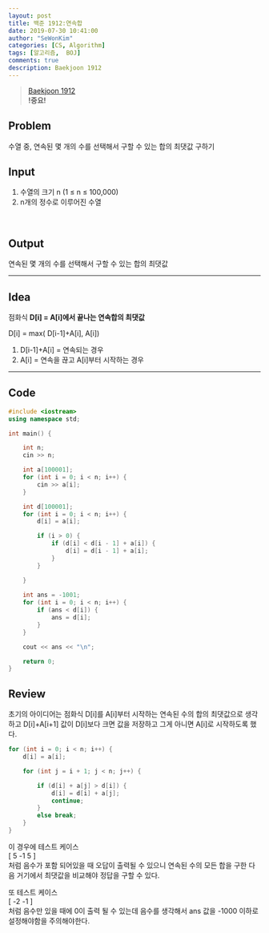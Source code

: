```yaml
---
layout: post
title: 백준 1912:연속합
date: 2019-07-30 10:41:00
author: "SeWonKim"
categories: [CS, Algorithm]
tags: [알고리즘,  BOJ]
comments: true
description: Baekjoon 1912
---
```


> [Baekjoon 1912](https://www.acmicpc.net/problem/1912)         
**!중요!**


## Problem
수열 중, 연속된 몇 개의 수를 선택해서 구할 수 있는 합의 최댓값 구하기


## Input
1. 수열의 크기 n (1 ≤ n ≤ 100,000)
2. n개의 정수로 이루어진 수열

​    

## Output
연속된 몇 개의 수를 선택해서 구할 수 있는 합의 최댓값



------



## Idea
점화식 **D[i] = A[i]에서 끝나는 연속합의 최댓값**

D[i] = max( D[i-1]+A[i], A[i])       
1. D[i-1]+A[i] = 연속되는 경우
2. A[i] = 연속을 끊고 A[i]부터 시작하는 경우


------



## Code
```cpp
#include <iostream>
using namespace std;

int main() {

	int n;
	cin >> n;

	int a[100001];
	for (int i = 0; i < n; i++) {
		cin >> a[i];
	}

	int d[100001];
	for (int i = 0; i < n; i++) {
		d[i] = a[i];

		if (i > 0) {
			if (d[i] < d[i - 1] + a[i]) {
				d[i] = d[i - 1] + a[i];
			}
		}		

	}
	
	int ans = -1001;
	for (int i = 0; i < n; i++) {
		if (ans < d[i]) {
			ans = d[i];
		}
	}

	cout << ans << "\n";

	return 0;
}
```





## Review
초기의 아이디어는 점화식 D[i]를 A[i]부터 시작하는 연속된 수의 합의 최댓값으로 생각하고
D[i]+A[i+1] 값이 D[i]보다 크면 값을 저장하고 그게 아니면 A[i]로 시작하도록 했다. 

```cpp
for (int i = 0; i < n; i++) {
	d[i] = a[i];

	for (int j = i + 1; j < n; j++) {

		if (d[i] + a[j] > d[i]) {
			d[i] = d[i] + a[j];
			continue;
		}
		else break;
	}
}
```
이 경우에 테스트 케이스      
[ 5 -1 5 ]     
처럼 음수가 포함 되어있을 때 오답이 출력될 수 있으니 연속된 수의 모든 합을 구한 다음 거기에서 최댓값을 비교해야 정답을 구할 수 있다.

또 테스트 케이스      
[ -2 -1 ]     
처럼 음수만 있을 때에 0이 출력 될 수 있는데 음수를 생각해서 ans 값을 -1000 이하로 설정해야함을 주의해야한다.
